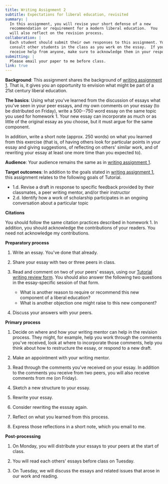 ```yaml
---
title: Writing Assignment 2
subtitle: Expectations for liberal education, revisited
summary: |
  In this assignment, you will revise your short defense of a new 
  recommendation or requirement for a modern liberal education.  You
  will also reflect on the revision process.
collaboration: |
  Each student should submit their own responses to this assignment. You may
  consult other students in the class as you work on the essay.  If you
  receive help from anyone, make sure to acknowledge them in your responses. 
submitting: |
  Please email your paper to me before class.
link: true
---
```

**Background**: This assignment shares the background of [writing
assignment 1](writing-01).  That is, it gives you an opportunity
to envision what might be part of a 21st century liberal education.

**The basics**: Using what you've learned from the discussion of
essays what you've seen in your peer essays, and my own comments
on your essay (to be distributed on Friday), write a 500--750 word
essay on the same topic you used for homework 1.  Your new essay
can incorporate as much or as little of the original essay as you
choose, but it must argue for the same component.

In addition, write a short note (approx. 250 words) on what you
learned from this exercise (that is, of having others look for
particular points in your essay and giving suggestions, of reflecting
on others' similar work, and of rewriting your essay at least one more 
time than you expected to).

**Audience**: Your audience remains the same as in [writing assignment
1](writing-01).

**Target outcomes**: In addition to the goals stated in [writing
assignment 1](writing-01), this assignment relates to the following 
goals of Tutorial.

* 1.d. Revise a draft in response to specific feedback provided by their classmates, a peer writing mentor, and/or their instructor
* 2.d. Identify how a work of scholarship participates in an ongoing conversation about a particular topic

**Citations**

You should follow the same citation practices described in homework 1.
In addition, you should acknowledge the contributions of your readers.
You need not acknowledge my contributions.

**Preparatory process**

1. Write an essay.  You've done that already.

2. Share your essay with two or three peers in class.  

3. Read and comment on two of your peers' essays, using our [Tutorial
writing review form](../rubrics/writing).  You should also answer
the following two questions in the essay-specific session of that
form.

    * What is another reason to require or recommend this new component of
      a liberal education?
    * What is another objection one might raise to this new component?

4. Discuss your answers with your peers.

**Primary process**

1. Decide on where and how your writing mentor can help in the revision
process.  They might, for example, help you work through the comments
you've received, look at where to incorporate those comments, help you
think about how to restructure the essay, or respond to a new draft.

2. Make an appointment with your writing mentor.

3. Read through the comments you've received on your essay.  In addition
to the comments you receive from two peers, you will also receive 
comments from me (on Friday).

4. Sketch a new structure to your essay.

5. Rewrite your essay.

6. Consider rewriting the esssay again.

7. Reflect on what you learned from this process.

8. Express those reflections in a short note, which you email to me.

**Post-processing**

1. On Monday, you will distribute your essays to your peers at the start of
class.

2. You will read each others' essays before class on Tuesday.

3. On Tuesday, we will discuss the essays and related issues that arose
in our work and reading.

